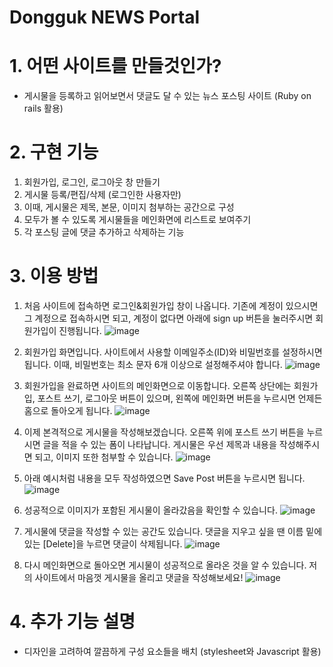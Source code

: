 # Dongguk NEWS Portal

# 1. 어떤 사이트를 만들것인가?
- 게시물을 등록하고 읽어보면서 댓글도 달 수 있는 뉴스 포스팅 사이트 (Ruby on rails 활용)


# 2. 구현 기능
 1) 회원가입, 로그인, 로그아웃 창 만들기
 2) 게시물 등록/편집/삭제 (로그인한 사용자만)
 3) 이때, 게시물은 제목, 본문, 이미지 첨부하는 공간으로 구성
 4) 모두가 볼 수 있도록 게시물들을 메인화면에 리스트로 보여주기
 5) 각 포스팅 글에 댓글 추가하고 삭제하는 기능


# 3. 이용 방법
 1) 처음 사이트에 접속하면 로그인&회원가입 창이 나옵니다. 기존에 계정이 있으시면 그 계정으로 접속하시면 되고, 계정이 없다면 아래에 sign up 버튼을 눌러주시면 회원가입이 진행됩니다.
![image](https://user-images.githubusercontent.com/61404972/91409940-21941700-e881-11ea-95ae-b46865032648.png)
 
2) 회원가입 화면입니다. 사이트에서 사용할 이메일주소(ID)와 비밀번호를 설정하시면 됩니다. 이때, 비밀번호는 최소 문자 6개 이상으로 설정해주셔야 합니다.
![image](https://user-images.githubusercontent.com/61404972/91409956-25279e00-e881-11ea-9055-ca9ab84c79bc.png)


 3) 회원가입을 완료하면 사이트의 메인화면으로 이동합니다. 오른쪽 상단에는 회원가입, 포스트 쓰기, 로그아웃 버튼이 있으며, 왼쪽에 메인화면 버튼을 누르시면 언제든 홈으로 돌아오게 됩니다.
![image](https://user-images.githubusercontent.com/61404972/91409967-28228e80-e881-11ea-844b-c1bbb721b94c.png)


 4) 이제 본격적으로 게시물을 작성해보겠습니다. 오른쪽 위에 포스트 쓰기 버튼을 누르시면 글을 적을 수 있는 폼이 나타납니다. 게시물은 우선 제목과 내용을 작성해주시면 되고, 이미지 또한 첨부할 수 있습니다.
![image](https://user-images.githubusercontent.com/61404972/91409976-2b1d7f00-e881-11ea-9240-062443daa179.png)


 5) 아래 예시처럼 내용을 모두 작성하였으면 Save Post 버튼을 누르시면 됩니다.
![image](https://user-images.githubusercontent.com/61404972/91409985-2eb10600-e881-11ea-8b86-8c788a65594f.png)


 6) 성공적으로 이미지가 포함된 게시물이 올라갔음을 확인할 수 있습니다.
![image](https://user-images.githubusercontent.com/61404972/91409997-31abf680-e881-11ea-91b3-700fed10a1dc.png)


 7) 게시물에 댓글을 작성할 수 있는 공간도 있습니다. 댓글을 지우고 싶을 땐 이름 밑에 있는 [Delete]을 누르면 댓글이 삭제됩니다.
![image](https://user-images.githubusercontent.com/61404972/91410002-34a6e700-e881-11ea-8d59-250890e45f58.png)


 8) 다시 메인화면으로 돌아오면 게시물이 성공적으로 올라온 것을 알 수 있습니다. 저의 사이트에서 마음껏 게시물을 올리고 댓글을 작성해보세요!
![image](https://user-images.githubusercontent.com/61404972/91410015-383a6e00-e881-11ea-8520-2f7cf0d05e77.png)


# 4. 추가 기능 설명
 - 디자인을 고려하여 깔끔하게 구성 요소들을 배치 (stylesheet와 Javascript 활용)
